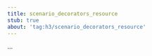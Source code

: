 ```yaml
---
title: scenario_decorators_resource
stub: true
about: 'tag:h3/scenario_decorators_resource'
---
```

...
